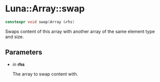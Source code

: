 # Luna::Array::swap

```c++
constexpr void swap(Array &rhs)
```

Swaps content of this array with another array of the same element type and size. 



## Parameters
* *in* **rhs**

    The array to swap content with. 


